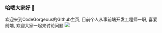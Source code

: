 ### 哈喽大家好 👋
欢迎来到CodeGorgeous的Github主页, 目前个人从事前端开发工程师一职, 喜爱前端, 欢迎大家一起来讨论问题
![](https://github-readme-stats.vercel.app/api?username=CodeGorgeous)
